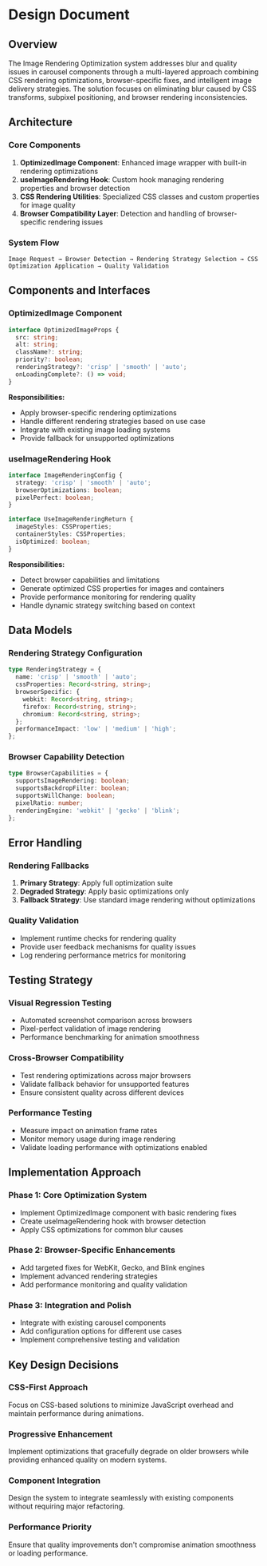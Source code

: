 # Design Document

## Overview

The Image Rendering Optimization system addresses blur and quality issues in carousel components through a multi-layered approach combining CSS rendering optimizations, browser-specific fixes, and intelligent image delivery strategies. The solution focuses on eliminating blur caused by CSS transforms, subpixel positioning, and browser rendering inconsistencies.

## Architecture

### Core Components

1. **OptimizedImage Component**: Enhanced image wrapper with built-in rendering optimizations
2. **useImageRendering Hook**: Custom hook managing rendering properties and browser detection
3. **CSS Rendering Utilities**: Specialized CSS classes and custom properties for image quality
4. **Browser Compatibility Layer**: Detection and handling of browser-specific rendering issues

### System Flow

```
Image Request → Browser Detection → Rendering Strategy Selection → CSS Optimization Application → Quality Validation
```

## Components and Interfaces

### OptimizedImage Component

```typescript
interface OptimizedImageProps {
  src: string;
  alt: string;
  className?: string;
  priority?: boolean;
  renderingStrategy?: 'crisp' | 'smooth' | 'auto';
  onLoadingComplete?: () => void;
}
```

**Responsibilities:**
- Apply browser-specific rendering optimizations
- Handle different rendering strategies based on use case
- Integrate with existing image loading systems
- Provide fallback for unsupported optimizations

### useImageRendering Hook

```typescript
interface ImageRenderingConfig {
  strategy: 'crisp' | 'smooth' | 'auto';
  browserOptimizations: boolean;
  pixelPerfect: boolean;
}

interface UseImageRenderingReturn {
  imageStyles: CSSProperties;
  containerStyles: CSSProperties;
  isOptimized: boolean;
}
```

**Responsibilities:**
- Detect browser capabilities and limitations
- Generate optimized CSS properties for images and containers
- Provide performance monitoring for rendering quality
- Handle dynamic strategy switching based on context

## Data Models

### Rendering Strategy Configuration

```typescript
type RenderingStrategy = {
  name: 'crisp' | 'smooth' | 'auto';
  cssProperties: Record<string, string>;
  browserSpecific: {
    webkit: Record<string, string>;
    firefox: Record<string, string>;
    chromium: Record<string, string>;
  };
  performanceImpact: 'low' | 'medium' | 'high';
};
```

### Browser Capability Detection

```typescript
type BrowserCapabilities = {
  supportsImageRendering: boolean;
  supportsBackdropFilter: boolean;
  supportsWillChange: boolean;
  pixelRatio: number;
  renderingEngine: 'webkit' | 'gecko' | 'blink';
};
```

## Error Handling

### Rendering Fallbacks

1. **Primary Strategy**: Apply full optimization suite
2. **Degraded Strategy**: Apply basic optimizations only
3. **Fallback Strategy**: Use standard image rendering without optimizations

### Quality Validation

- Implement runtime checks for rendering quality
- Provide user feedback mechanisms for quality issues
- Log rendering performance metrics for monitoring

## Testing Strategy

### Visual Regression Testing

- Automated screenshot comparison across browsers
- Pixel-perfect validation of image rendering
- Performance benchmarking for animation smoothness

### Cross-Browser Compatibility

- Test rendering optimizations across major browsers
- Validate fallback behavior for unsupported features
- Ensure consistent quality across different devices

### Performance Testing

- Measure impact on animation frame rates
- Monitor memory usage during image rendering
- Validate loading performance with optimizations enabled

## Implementation Approach

### Phase 1: Core Optimization System
- Implement OptimizedImage component with basic rendering fixes
- Create useImageRendering hook with browser detection
- Apply CSS optimizations for common blur causes

### Phase 2: Browser-Specific Enhancements
- Add targeted fixes for WebKit, Gecko, and Blink engines
- Implement advanced rendering strategies
- Add performance monitoring and quality validation

### Phase 3: Integration and Polish
- Integrate with existing carousel components
- Add configuration options for different use cases
- Implement comprehensive testing and validation

## Key Design Decisions

### CSS-First Approach
Focus on CSS-based solutions to minimize JavaScript overhead and maintain performance during animations.

### Progressive Enhancement
Implement optimizations that gracefully degrade on older browsers while providing enhanced quality on modern systems.

### Component Integration
Design the system to integrate seamlessly with existing components without requiring major refactoring.

### Performance Priority
Ensure that quality improvements don't compromise animation smoothness or loading performance.